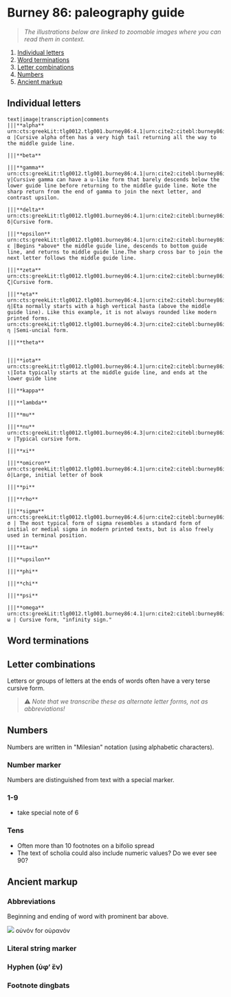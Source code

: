 # Burney 86: paleography guide


> *The illustrations below are linked to zoomable images where you can read them in context.*

1. [Individual letters](#individual-letters)
1. [Word terminations](#letter-combinations)
1. [Letter combinations](#letter-combinations)
1. [Numbers](#numbers)
1. [Ancient markup](#ancient-markup)


## Individual letters

```paleography
text|image|transcription|comments
|||**alpha**
urn:cts:greekLit:tlg0012.tlg001.burney86:4.1|urn:cite2:citebl:burney86imgs.v1:burney_ms_86_f028v@0.4527,0.7064,0.01430,0.008444|α |Cursive alpha often has a very high tail returning all the way to the middle guide line.

|||**beta**

|||**gamma**
urn:cts:greekLit:tlg0012.tlg001.burney86:4.1|urn:cite2:citebl:burney86imgs.v1:burney_ms_86_f028v@0.6421,0.6207,0.01298,0.009995|γ|Cursive gamma can have a u-like form that barely descends below the lower guide line before returning to the middle guide line. Note the sharp return from the end of gamma to join the next letter, and contrast upsilon.

|||**delta**
urn:cts:greekLit:tlg0012.tlg001.burney86:4.1|urn:cite2:citebl:burney86imgs.v1:burney_ms_86_f028v@0.3766,0.6128,0.01100,0.01620|δ|Cursive form.

|||**epsilon**
urn:cts:greekLit:tlg0012.tlg001.burney86:4.1|urn:cite2:citebl:burney86imgs.v1:burney_ms_86_f028v@0.5904,0.6166,0.01166,0.01189|ε |Begins *above* the middle guide line, descends to bottom guide line, and returns to middle guide line.The sharp cross bar to join the next letter follows the middle guide line.

|||**zeta**
urn:cts:greekLit:tlg0012.tlg001.burney86:4.1|urn:cite2:citebl:burney86imgs.v1:burney_ms_86_f028v@0.4791,0.6154,0.01848,0.01947|ζ|Cursive form.

|||**eta**
urn:cts:greekLit:tlg0012.tlg001.burney86:4.1|urn:cite2:citebl:burney86imgs.v1:burney_ms_86_f028v@0.5614,0.6149,0.01760,0.01396|ή|Eta normally starts with a high vertical hasta (above the middle guide line). Like this example, it is not always rounded like modern printed forms.
urn:cts:greekLit:tlg0012.tlg001.burney86:4.3|urn:cite2:citebl:burney86imgs.v1:burney_ms_86_f028v@0.5403,0.7058,0.007699,0.009995|η |Semi-uncial form.

|||**theta**


|||**iota**
urn:cts:greekLit:tlg0012.tlg001.burney86:4.1|urn:cite2:citebl:burney86imgs.v1:burney_ms_86_f028v@0.3671,0.6169,0.007039,0.01086|ι|Iota typically starts at the middle guide line, and ends at the lower guide line 

|||**kappa**

|||**lambda**

|||**mu**

|||**nu**
urn:cts:greekLit:tlg0012.tlg001.burney86:4.3|urn:cite2:citebl:burney86imgs.v1:burney_ms_86_f028v@0.3608,0.6585,0.01496,0.01465|ν |Typical cursive form.

|||**xi**

|||**omicron**
urn:cts:greekLit:tlg0012.tlg001.burney86:4.1|urn:cite2:citebl:burney86imgs.v1:burney_ms_86_f028v@0.3363,0.6037,0.03300,0.03757|ὁ|Large, initial letter of book

|||**pi**

|||**rho**

|||**sigma**
urn:cts:greekLit:tlg0012.tlg001.burney86:4.6|urn:cite2:citebl:burney86imgs.v1:burney_ms_86_f028v@0.4479,0.7262,0.01210,0.01137|σ | The most typical form of sigma resembles a standard form of initial or medial sigma in modern printed texts, but is also freely used in terminal position.

|||**tau**

|||**upsilon**

|||**phi**

|||**chi**

|||**psi**

|||**omega**
urn:cts:greekLit:tlg0012.tlg001.burney86:4.1|urn:cite2:citebl:burney86imgs.v1:burney_ms_86_f028v@0.6826,0.6217,0.01892,0.008444|ω | Cursive form, "infinity sign."
```

## Word terminations

## Letter combinations

Letters or groups of letters at the ends of words often have a very terse cursive form.

> ⚠️ *Note that we transcribe these as alternate letter forms, not as abbreviations!*

## Numbers

Numbers are written in "Milesian" notation (using alphabetic characters).

### Number marker

Numbers are distinguished from text with a special marker.


### 1-9

- take special note of 6 

### Tens

- Often more than 10 footnotes on a bifolio spread
- The text of scholia could also include numeric values?  Do we ever see 90?

## Ancient markup





### Abbreviations

Beginning and ending of word with prominent bar above.


![](https://www.homermultitext.org/iipsrv?OBJ=IIP,1.0&FIF=/project/homer/pyramidal/deepzoom/citebl/burney86imgs/v1/burney_ms_86_f028v.tif&RGN=0.9111,0.6586,0.03322,0.01396&wID=250&CVT=JPEG) οὐνόν  for οὐρανόν


### Literal string marker

### Hyphen (ὑφ‘ ἕν)

### Footnote dingbats